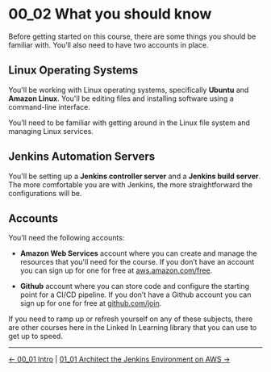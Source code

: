 # 00_02 What you should know

Before getting started on this course, there are some things you should be familiar with.  You’ll also need to have two accounts in place.

## Linux Operating Systems

You'll be working with Linux operating systems, specifically **Ubuntu** and **Amazon Linux**. You'll be editing files and installing software using a command-line interface.

You’ll need to be familiar with getting around in the Linux file system and managing Linux services.

## Jenkins Automation Servers

You'll be setting up a **Jenkins controller server** and a **Jenkins build server**. The more comfortable you are with Jenkins, the more straightforward the configurations will be.

## Accounts

You’ll need the following accounts:

- **Amazon Web Services** account where you can create and manage the resources that you'll need for the course.  If you don’t have an account you can sign up for one for free at [aws.amazon.com/free](https://aws.amazon.com/free).

- **Github** account where you can store code and configure the starting point for a CI/CD pipeline.  If you don’t have a Github account you can sign up for one for free at [github.com/join](https://github.com/join).

If you need to ramp up or refresh yourself on any of these subjects, there are other courses here in the Linked In Learning library that you can use to get up to speed.

<!-- FooterStart -->
---
[← 00_01 Intro](../00_01_intro/README.md) | [01_01 Architect the Jenkins Environment on AWS →](../../ch1_setting_up_jenkins/01_01_architect_the_jenkins_environment_on_aws/README.md)
<!-- FooterEnd -->
